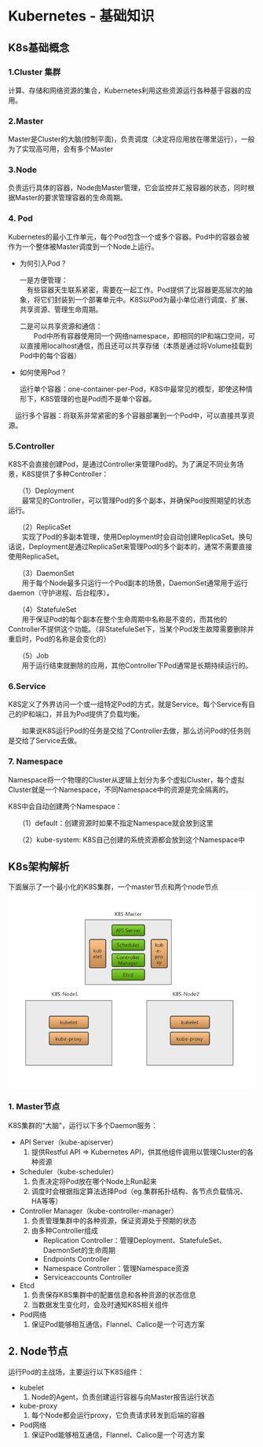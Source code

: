# Kubernetes - 基础知识

## K8s基础概念

### 1.Cluster 集群

计算、存储和网络资源的集合，Kubernetes利用这些资源运行各种基于容器的应用。

### 2.Master

Master是Cluster的大脑(控制平面)，负责调度（决定将应用放在哪里运行），一般为了实现高可用，会有多个Master

### 3.Node

负责运行具体的容器，Node由Master管理，它会监控并汇报容器的状态，同时根据Master的要求管理容器的生命周期。

### 4. Pod

Kubernetes的最小工作单元，每个Pod包含一个或多个容器。Pod中的容器会被作为一个整体被Master调度到一个Node上运行。

* 为何引入Pod？

  一是方便管理：  
  　有些容器天生联系紧密，需要在一起工作。Pod提供了比容器更高层次的抽象，将它们封装到一个部署单元中。K8S以Pod为最小单位进行调度、扩展、共享资源、管理生命周期。

  二是可以共享资源和通信：  
　　Pod中所有容器使用同一个网络namespace，即相同的IP和端口空间，可以直接用localhost通信，而且还可以共享存储（本质是通过将Volume挂载到Pod中的每个容器）

* 如何使用Pod？

  运行单个容器：one-container-per-Pod，K8S中最常见的模型，即使这种情形下，K8S管理的也是Pod而不是单个容器。

　运行多个容器：将联系非常紧密的多个容器部署到一个Pod中，可以直接共享资源。

### 5.Controller

K8S不会直接创建Pod，是通过Controller来管理Pod的。为了满足不同业务场景，K8S提供了多种Controller：

　　（1）Deployment  
　　最常见的Controller，可以管理Pod的多个副本，并确保Pod按照期望的状态运行。

　　（2）ReplicaSet  
　　实现了Pod的多副本管理，使用Deployment时会自动创建ReplicaSet。换句话说，Deployment是通过ReplicaSet来管理Pod的多个副本的，通常不需要直接使用ReplicaSet。

　　（3）DaemonSet  
　　用于每个Node最多只运行一个Pod副本的场景，DaemonSet通常用于运行daemon（守护进程、后台程序）。

　　（4）StatefuleSet  
　　用于保证Pod的每个副本在整个生命周期中名称是不变的，而其他的Controller不提供这个功能。（非StatefuleSet下，当某个Pod发生故障需要删除并重启时，Pod的名称是会变化的）

　　（5）Job  
　　用于运行结束就删除的应用，其他Controller下Pod通常是长期持续运行的。

### 6.Service

K8S定义了外界访问一个或一组特定Pod的方式，就是Service。每个Service有自己的IP和端口，并且为Pod提供了负载均衡。

　　如果说K8S运行Pod的任务是交给了Controller去做，那么访问Pod的任务则是交给了Service去做。

### 7. Namespace

Namespace将一个物理的Cluster从逻辑上划分为多个虚拟Cluster，每个虚拟Cluster就是一个Namespace，不同Namespace中的资源是完全隔离的。

K8S中会自动创建两个Namespace：

　　（1）default：创建资源时如果不指定Namespace就会放到这里

　　（2）kube-system: K8S自己创建的系统资源都会放到这个Namespace中

## K8s架构解析

下面展示了一个最小化的K8S集群，一个master节点和两个node节点
![1](./img/base1.png)

### 1. Master节点

K8S集群的“大脑”，运行以下多个Daemon服务：

* API Server（kube-apiserver）
  1. 提供Restful API => Kubernetes API，供其他组件调用以管理Cluster的各种资源
* Scheduler（kube-scheduler）
  1. 负责决定将Pod放在哪个Node上Run起来
  1. 调度时会根据指定算法选择Pod（eg.集群拓扑结构、各节点负载情况、HA等等）
* Controller Manager（kube-controller-manager）
  1. 负责管理集群中的各种资源，保证资源处于预期的状态
  1. 由多种Controller组成
      * Replication Controller：管理Deployment、StatefuleSet、DaemonSet的生命周期
      * Endpoints Controller
      * Namespace Controller：管理Namespace资源
      * Serviceaccounts Controller
* Etcd
  1. 负责保存K8S集群中的配置信息和各种资源的状态信息
  1. 当数据发生变化时，会及时通知K8S相关组件
* Pod网络
  1. 保证Pod能够相互通信，Flannel、Calico是一个可选方案

## 2. Node节点

运行Pod的主战场，主要运行以下K8S组件：

* kubelet
  1. Node的Agent，负责创建运行容器与向Master报告运行状态
* kube-proxy
  1. 每个Node都会运行proxy，它负责请求转发到后端的容器
* Pod网络
  1. 保证Pod能够相互通信，Flannel、Calico是一个可选方案